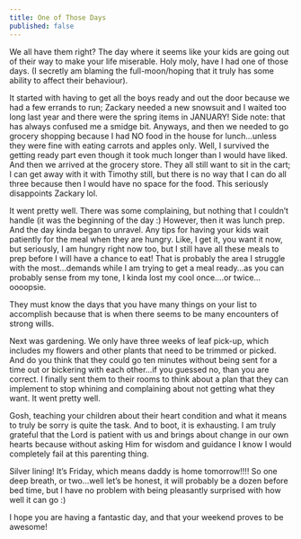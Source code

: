 ```yaml
---
title: One of Those Days
published: false
---
```


We all have them right? The day where it seems like your kids are going out of their way to make your life miserable. Holy moly, have I had one of those days. (I secretly am blaming the full-moon/hoping that it truly has some ability to affect their behaviour).

It started with having to get all the boys ready and out the door because we had a few errands to run; Zackary needed a new snowsuit and I waited too long last year and there were the spring items in JANUARY! Side note: that has always confused me a smidge bit. Anyways, and then we needed to go grocery shopping because I had NO food in the house for lunch…unless they were fine with eating carrots and apples only. Well, I survived the getting ready part even though it took much longer than I would have liked. And then we arrived at the grocery store. They all still want to sit in the cart; I can get away with it with Timothy still, but there is no way that I can do all three because then I would have no space for the food. This seriously disappoints Zackary lol.

It went pretty well. There was some complaining, but nothing that I couldn’t handle (it was the beginning of the day :) However, then it was lunch prep. And the day kinda began to unravel. Any tips for having your kids wait patiently for the meal when they are hungry. Like, I get it, you want it now, but seriously, I am hungry right now too, but I still have all these meals to prep before I will have a chance to eat! That is probably the area I struggle with the most…demands while I am trying to get a meal ready…as you can probably sense from my tone, I kinda lost my cool once….or twice…oooopsie.

They must know the days that you have many things on your list to accomplish because that is when there seems to be many encounters of strong wills.

Next was gardening. We only have three weeks of leaf pick-up, which includes my flowers and other plants that need to be trimmed or picked. And do you think that they could go ten minutes without being sent for a time out or bickering with each other…if you guessed no, than you are correct. I finally sent them to their rooms to think about a plan that they can implement to stop whining and complaining about not getting what they want. It went pretty well.

Gosh, teaching your children about their heart condition and what it means to truly be sorry is quite the task. And to boot, it is exhausting. I am truly grateful that the Lord is patient with us and brings about change in our own hearts because without asking Him for wisdom and guidance I know I would completely fail at this parenting thing.

Silver lining! It’s Friday, which means daddy is home tomorrow!!!! So one deep breath, or two…well let’s be honest, it will probably be a dozen before bed time, but I have no problem with being pleasantly surprised with how well it can go :)

I hope you are having a fantastic day, and that your weekend proves to be awesome!

